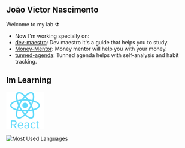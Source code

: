 ## João Victor Nascimento

Welcome to my lab ⚗️

- Now I'm working specially on:
 - [dev-maestro](https://github.com/Vitor45QW/dev-maestro): Dev maestro it's a guide that helps you to study.
 - [Money-Mentor](https://github.com/Vitor45QW/Money-Mentor): Money mentor will help you with your money.
 - [tunned-agenda](https://github.com/Vitor45QW/tunned-agenda): Tunned agenda helps with self-analysis and habit tracking.


## Im Learning
<img src="https://raw.githubusercontent.com/devicons/devicon/master/icons/react/react-original-wordmark.svg" style="width: 100px; height: 100px;">


![Most Used Languages](https://github-readme-stats.vercel.app/api/top-langs/?username=Vitor45QW&layout=compact&theme=radical)


